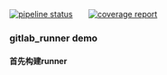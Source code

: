 [![pipeline status](http://192.168.199.232/zheng/runner_demo/badges/master/pipeline.svg)](http://192.168.199.232/zheng/runner_demo/commits/master)　　[![coverage report](http://192.168.199.232/zheng/runner_demo/badges/master/coverage.svg)](http://192.168.199.232/zheng/runner_demo/commits/master)

### gitlab_runner demo


#### 首先构建runner

